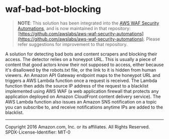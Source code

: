 # waf-bad-bot-blocking
> **NOTE**: This solution has been integrated into the [AWS WAF Security Automations](https://aws.amazon.com/answers/security/aws-waf-security-automations/), and is now maintained in that repository: [https://github.com/awslabs/aws-waf-security-automations](https://github.com/awslabs/aws-waf-security-automations).
> Please refer suggestions for improvement to that repository.

A solution for detecting bad bots and content scrapers and blocking their access. The detector relies on a honeypot URL. This is usually a piece of content that good actors know their not supposed to access, either because it's disallowed by the robots.txt file, or the link to it is hidden from human viewers. An Amazon API Gateway endpoint maps to the honeypot URL and triggers a AWS Lambda function once a request is received. The Lambda function then adds the source IP address of the request to a blacklist implemented using AWS WAF (a web application firewall that protects any application deployed on Amazon CloudFront content delivery service). The AWS Lambda function also issues an Amazon SNS notification on a topic you can subscribe to, and receive notifications anytime IPs are added to the blacklist.

***

Copyright 2016 Amazon.com, Inc. or its affiliates. All Rights Reserved.
SPDX-License-Identifier: MIT-0
